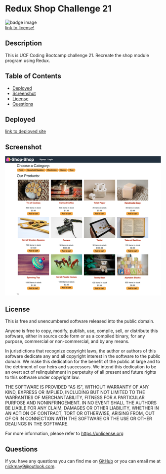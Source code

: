 # Redux Shop Challenge 21
![badge image](https://img.shields.io/badge/license-unlicense-blue)  
[link to license!](https://unlicense.org/) 

## Description
This is UCF Coding Bootcamp challenge 21. Recreate the shop module program using Redux.

## Table of Contents
* [Deployed](#deployed)
* [Screenshot](#screenshot)
* [License](#license)
* [Questions](#questions)

## Deployed
[link to deployed site](https://salty-wildwood-97120.herokuapp.com/)

## Screenshot
![screenshot](screencapture-redux-challenge.png) 

## License 
This is free and unencumbered software released into the public domain.

Anyone is free to copy, modify, publish, use, compile, sell, or
distribute this software, either in source code form or as a compiled
binary, for any purpose, commercial or non-commercial, and by any
means.

In jurisdictions that recognize copyright laws, the author or authors
of this software dedicate any and all copyright interest in the
software to the public domain. We make this dedication for the benefit
of the public at large and to the detriment of our heirs and
successors. We intend this dedication to be an overt act of
relinquishment in perpetuity of all present and future rights to this
software under copyright law.

THE SOFTWARE IS PROVIDED "AS IS", WITHOUT WARRANTY OF ANY KIND,
EXPRESS OR IMPLIED, INCLUDING BUT NOT LIMITED TO THE WARRANTIES OF
MERCHANTABILITY, FITNESS FOR A PARTICULAR PURPOSE AND NONINFRINGEMENT.
IN NO EVENT SHALL THE AUTHORS BE LIABLE FOR ANY CLAIM, DAMAGES OR
OTHER LIABILITY, WHETHER IN AN ACTION OF CONTRACT, TORT OR OTHERWISE,
ARISING FROM, OUT OF OR IN CONNECTION WITH THE SOFTWARE OR THE USE OR
OTHER DEALINGS IN THE SOFTWARE.

For more information, please refer to <https://unlicense.org>

## Questions
If you have any questions you can find me on [GitHub](https://github.com/nickmay9) or you can email me at nickmay9@outlook.com.
